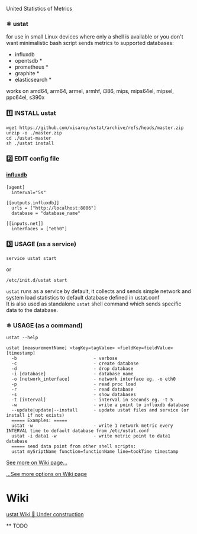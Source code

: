 United Statistics of Metrics
### ⚛️ ustat
for use in small Linux devices where only a shell is available or you don't want
minimalistic bash script sends metrics to supported databases:  
* influxdb  
* opentsdb *  
* prometheus *  
* graphite *  
* elasticsearch *

works on amd64, arm64, armel, armhf, i386, mips, mips64el, mipsel, ppc64el, s390x

### 1️⃣ INSTALL ustat
``` shell
wget https://github.com/visaroy/ustat/archive/refs/heads/master.zip
unzip -o ./master.zip
cd ./ustat-master
sh ./ustat install
```

### 2️⃣ EDIT config file
#### [influxdb](https://github.com/influxdata/influxdb)
```
[agent]
  interval="5s"

[[outputs.influxdb]]
  urls = ["http://localhost:8086"]
  database = "database_name"

[[inputs.net]]
  interfaces = ["eth0"]
```
### 3️⃣ USAGE (as a service)
``` shell
service ustat start
```
or
``` shell
/etc/init.d/ustat start
```

`ustat` runs as a service by default, it collects and sends simple network and system load statistics to default database defined in ustat.conf  
It is also used as standalone `ustat` shell command which sends specific data to the database.

### ⚛️ USAGE (as a command)
``` shell
ustat --help
```

``` shell
ustat [measurementName] <tagKey=tagValue> <fieldKey=fieldValue> [timestamp]
  -b                             - verbose
  -c                             - create database
  -d                             - drop database
  -i [database]                  - database name
  -o [network_interface]         - network interface eg. -o eth0
  -p                             - read proc load
  -r                             - read database
  -s                             - show databases
  -t [interval]                  - interval in seconds eg. -t 5
  -w                             - write a point to influxdb database
  --update|update|--install      - update ustat files and service (or install if not exists)
  ===== Examples: =====
  ustat -w                       - write 1 network metric every INTERVAL time to default database from /etc/ustat.conf
  ustat -i data1 -w              - write metric point to data1 database
  ===== send data point from other shell scripts:
  ustat mySriptName function=functionName line=tookTime timestamp
```



[See more on Wiki page...](https://github.com/visaroy/ustat/wiki)



[...See more options on Wiki page](https://github.com/visaroy/ustat/wiki)  

# Wiki
[ustat Wiki 🚧 Under construction](https://github.com/visaroy/ustat/wiki)

** TODO
